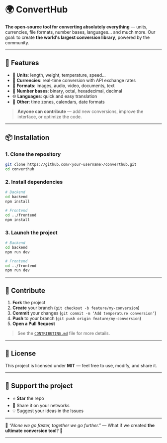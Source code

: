 # 🌍 ConvertHub

**The open-source tool for converting absolutely everything** — units, currencies, file formats, number bases, languages... and much more.
Our goal: to create **the world's largest conversion library**, powered by the community.

---

## 🚀 Features

* 🔄 **Units**: length, weight, temperature, speed...
* 💱 **Currencies**: real-time conversion with API exchange rates
* 📂 **Formats**: images, audio, video, documents, text
* 🧮 **Number bases**: binary, octal, hexadecimal, decimal
* 🌐 **Languages**: quick and easy translation
* 📅 **Other**: time zones, calendars, date formats

> **Anyone can contribute** — add new conversions, improve the interface, or optimize the code.

---

## 📦 Installation

### 1. Clone the repository

```bash
git clone https://github.com/<your-username>/converthub.git
cd converthub
```

### 2. Install dependencies

```bash
# Backend
cd backend
npm install

# Frontend
cd ../frontend
npm install
```

### 3. Launch the project

```bash
# Backend
cd backend
npm run dev

# Frontend
cd ../frontend
npm run dev
```

---

## 🤝 Contribute

1. **Fork** the project
2. **Create** your branch (`git checkout -b feature/my-conversion`)
3. **Commit** your changes (`git commit -m ‘Add temperature conversion’`)
4. **Push** to your branch (`git push origin feature/my-conversion`)
5. **Open a Pull Request**

> See the [`CONTRIBUTING.md`](CONTRIBUTING.md) file for more details.

---

## 📜 License

This project is licensed under **MIT** — feel free to use, modify, and share it.

---

## 🌟 Support the project

* ⭐ **Star** the repo
* 📢 Share it on your networks
* 💡 Suggest your ideas in the Issues

---

💬 *“Alone we go faster, together we go further.”* — What if we created **the ultimate conversion tool**? 🚀

---
